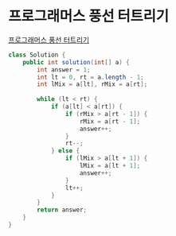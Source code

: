 # 프로그래머스 풍선 터트리기
[프로그래머스 풍선 터트리기](https://school.programmers.co.kr/learn/courses/30/lessons/68646)
```java
class Solution {
    public int solution(int[] a) {
        int answer = 1;
        int lt = 0, rt = a.length - 1;
        int lMix = a[lt], rMix = a[rt];
        
        while (lt < rt) {
            if (a[lt] < a[rt]) {
                if (rMix > a[rt - 1]) {
                    rMix = a[rt - 1];
                    answer++;
                }
                rt--;
            } else {
                if (lMix > a[lt + 1]) {
                    lMix = a[lt + 1];
                    answer++;
                }
                lt++;
            }
        }
        return answer;
    }
}
```